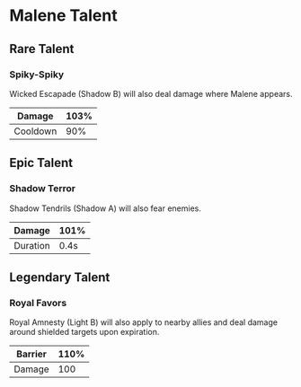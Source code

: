 # Malene Talent

## Rare Talent



### Spiky-Spiky

Wicked Escapade \(Shadow B\) will also deal damage where Malene appears. 

| Damage | 103% |
| --- | --- |
| Cooldown | 90% |

## Epic Talent



### Shadow Terror 

Shadow Tendrils \(Shadow A\) will also fear enemies. 

| Damage  | 101% |
| --- | --- |
| Duration | 0.4s |

## Legendary Talent



### Royal Favors

Royal Amnesty \(Light B\) will also apply to nearby allies and deal damage around shielded targets upon expiration. 

| Barrier | 110% |
| --- | --- |
| Damage | 100 |


